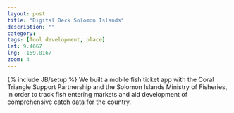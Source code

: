 ```yaml
---
layout: post
title: "Digital Deck Solomon Islands"
description: ""
category: 
tags: [Tool development, place]
lat: 9.4667
lng: -159.8167
zoom: 4
---
```

{% include JB/setup %}
We built a mobile fish ticket app with the Coral Triangle Support Partnership and the Solomon Islands Ministry of Fisheries, in order to track fish entering markets and aid development of comprehensive catch data for the country. 